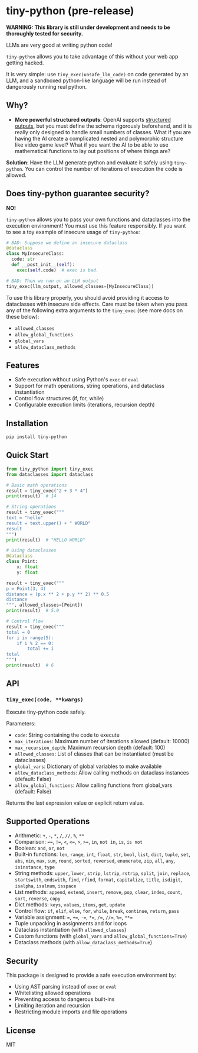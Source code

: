 # tiny-python (pre-release)

**WARNING: This library is still under development and needs to be thoroughly tested for security.**

LLMs are very good at writing python code!

`tiny-python` allows you to take advantage of this without your web app getting hacked.

It is very simple: use `tiny_exec(unsafe_llm_code)` on code generated by an LLM, and a sandboxed python-like language will be run instead of dangerously running real python.

## Why?

- **More powerful structured outputs**: OpenAI supports [structured outputs](https://platform.openai.com/docs/guides/structured-outputs), but you must define the schema rigorously beforehand, and it is really only designed to handle small numbers of classes. What if you are having the AI create a complicated nested and polymorphic structure like video game level?  What if you want the AI to be able to use mathematical functions to lay out positions of where things are?

**Solution**: Have the LLM generate python and evaluate it safely using `tiny-python`. You can control the number of iterations of execution the code is allowed.

## Does tiny-python guarantee security?

**NO!**

`tiny-python` allows you to pass your own functions and dataclasses into the execution environment! You must use this feature responsibly. If you want to see a toy example of insecure usage of `tiny-python`:

```python
# BAD: Suppose we define an insecure dataclass
@dataclass
class MyInsecureClass:
  code: str
  def __post_init__(self):
    exec(self.code)  # exec is bad.

# BAD: Then we run on an LLM output
tiny_exec(llm_output, allowed_classes=[MyInsecureClass])
```

To use this library properly, you should avoid providing it access to dataclasses with insecure side effects. Care must be taken when you pass any of the following extra arguments to the `tiny_exec` (see more docs on these below):

- `allowed_classes`
- `allow_global_functions`
- `global_vars`
- `allow_dataclass_methods`

## Features

- Safe execution without using Python's `exec` or `eval`
- Support for math operations, string operations, and dataclass instantiation
- Control flow structures (if, for, while)
- Configurable execution limits (iterations, recursion depth)

## Installation

```bash
pip install tiny-python
```

## Quick Start

```python
from tiny_python import tiny_exec
from dataclasses import dataclass

# Basic math operations
result = tiny_exec("2 + 3 * 4")
print(result)  # 14

# String operations
result = tiny_exec("""
text = "hello"
result = text.upper() + " WORLD"
result
""")
print(result)  # "HELLO WORLD"

# Using dataclasses
@dataclass
class Point:
    x: float
    y: float

result = tiny_exec("""
p = Point(3, 4)
distance = (p.x ** 2 + p.y ** 2) ** 0.5
distance
""", allowed_classes=[Point])
print(result)  # 5.0

# Control flow
result = tiny_exec("""
total = 0
for i in range(5):
    if i % 2 == 0:
        total += i
total
""")
print(result)  # 6
```

## API

### `tiny_exec(code, **kwargs)`

Execute tiny-python code safely.

Parameters:

- `code`: String containing the code to execute
- `max_iterations`: Maximum number of iterations allowed (default: 10000)
- `max_recursion_depth`: Maximum recursion depth (default: 100)
- `allowed_classes`: List of classes that can be instantiated (must be dataclasses)
- `global_vars`: Dictionary of global variables to make available
- `allow_dataclass_methods`: Allow calling methods on dataclass instances (default: False)
- `allow_global_functions`: Allow calling functions from global_vars (default: False)

Returns the last expression value or explicit return value.

## Supported Operations

- Arithmetic: `+`, `-`, `*`, `/`, `//`, `%`, `**`
- Comparison: `==`, `!=`, `<`, `<=`, `>`, `>=`, `in`, `not in`, `is`, `is not`
- Boolean: `and`, `or`, `not`
- Built-in functions: `len`, `range`, `int`, `float`, `str`, `bool`, `list`, `dict`, `tuple`, `set`, `abs`, `min`, `max`, `sum`, `round`, `sorted`, `reversed`, `enumerate`, `zip`, `all`, `any`, `isinstance`, `type`
- String methods: `upper`, `lower`, `strip`, `lstrip`, `rstrip`, `split`, `join`, `replace`, `startswith`, `endswith`, `find`, `rfind`, `format`, `capitalize`, `title`, `isdigit`, `isalpha`, `isalnum`, `isspace`
- List methods: `append`, `extend`, `insert`, `remove`, `pop`, `clear`, `index`, `count`, `sort`, `reverse`, `copy`
- Dict methods: `keys`, `values`, `items`, `get`, `update`
- Control flow: `if`, `elif`, `else`, `for`, `while`, `break`, `continue`, `return`, `pass`
- Variable assignment: `=`, `+=`, `-=`, `*=`, `/=`, `//=`, `%=`, `**=`
- Tuple unpacking in assignments and for loops
- Dataclass instantiation (with `allowed_classes`)
- Custom functions (with `global_vars` and `allow_global_functions=True`)
- Dataclass methods (with `allow_dataclass_methods=True`)

## Security

This package is designed to provide a safe execution environment by:

- Using AST parsing instead of `exec` or `eval`
- Whitelisting allowed operations
- Preventing access to dangerous built-ins
- Limiting iteration and recursion
- Restricting module imports and file operations

## License

MIT
